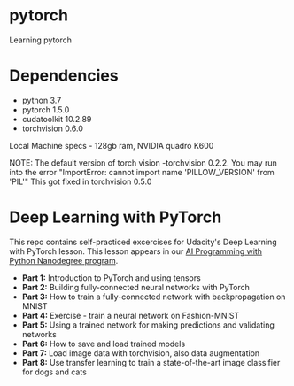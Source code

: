 # pytorch
Learning pytorch

# Dependencies
* python 3.7
* pytorch 1.5.0
* cudatoolkit 10.2.89
* torchvision 0.6.0 

Local Machine specs - 128gb ram, NVIDIA quadro K600

NOTE: The default version of torch vision -torchvision 0.2.2. You may run into the error "ImportError: cannot import name 'PILLOW_VERSION' from 'PIL'"
This got fixed in torchvision 0.5.0

# Deep Learning with PyTorch
This repo contains self-practiced excercises for Udacity's Deep Learning with PyTorch lesson. This lesson appears in our [AI Programming with Python Nanodegree program](https://www.udacity.com/course/ai-programming-python-nanodegree--nd089).

* **Part 1:** Introduction to PyTorch and using tensors
* **Part 2:** Building fully-connected neural networks with PyTorch
* **Part 3:** How to train a fully-connected network with backpropagation on MNIST
* **Part 4:** Exercise - train a neural network on Fashion-MNIST
* **Part 5:** Using a trained network for making predictions and validating networks
* **Part 6:** How to save and load trained models
* **Part 7:** Load image data with torchvision, also data augmentation
* **Part 8:** Use transfer learning to train a state-of-the-art image classifier for dogs and cats



